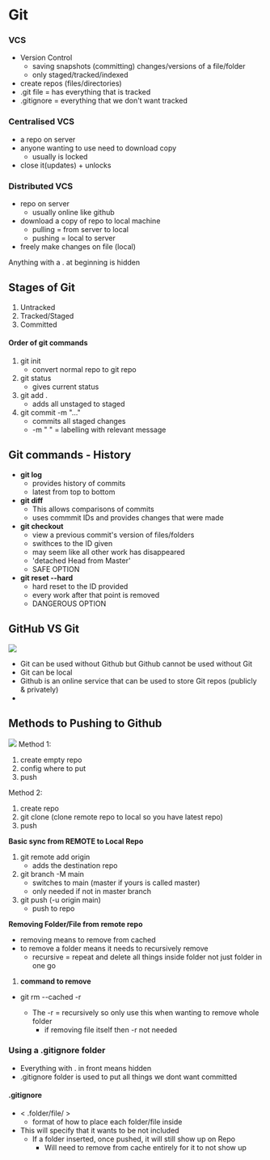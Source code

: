 # Git

### VCS

- Version Control
  - saving snapshots (committing) changes/versions of a file/folder
  - only staged/tracked/indexed
- create repos (files/directories)
- .git file = has everything that is tracked
- .gitignore = everything that we don't want tracked

### Centralised VCS

- a repo on server
- anyone wanting to use need to download copy
  - usually is locked
- close it(updates) + unlocks

### Distributed VCS

- repo on server
  - usually online like github
- download a copy of repo to local machine
  - pulling = from server to local
  - pushing = local to server
- freely make changes on file (local)

Anything with a . at beginning is hidden

## Stages of Git

1. Untracked
2. Tracked/Staged
3. Committed

#### Order of git commands
1. git init
   - convert normal repo to git repo
2. git status 
   - gives current status
3. git add .
   - adds all unstaged to staged
4. git commit -m "..."
   - commits all staged changes
   - -m " " = labelling with relevant message
   

## Git commands - History

- **git log** 
  - provides history of commits
  - latest from top to bottom
- **git diff <old-commit-id> <new-commit-id>**
  - This allows comparisons of commits
  - uses commmit IDs and provides changes that were made
- **git checkout <commit-id>**
  - view a previous commit's version of files/folders
  - swithces to the ID given
  - may seem like all other work has disappeared
  - 'detached Head from Master'
  - SAFE OPTION
- **git reset --hard <commit-id>**
  - hard reset to the ID provided
  - every work after that point is removed
  - DANGEROUS OPTION


## GitHub VS Git

![](C:\Users\rubel\Downloads\github_git.jpeg)
 - Git can be used without Github but Github cannot be used without Git
 - Git can be local
 - Github is an online service that can be used to store Git repos (publicly & privately)
 - 

## Methods to Pushing to Github

![](C:\Users\rubel\Downloads\methods_of_github.jpeg)
Method 1:
1. create empty repo
2. config where to put
3. push

Method 2:
1. create repo
2. git clone (clone remote repo to local so you have latest repo)
3. push

**Basic sync from REMOTE to Local Repo**
1. git remote add origin
   - adds the destination repo
2. git branch -M main 
   - switches to main (master if yours is called master)
   - only needed if not in master branch
3. git push (-u origin main)
   - push to repo

**Removing Folder/File from remote repo**
- removing means to remove from cached
- to remove a folder means it needs to recursively remove 
  - recursive = repeat and delete all things inside folder not just folder in one go
1. **command to remove**
- git rm --cached -r <folder>
  - The -r = recursively so only use this when wanting to remove whole folder
    - if removing file itself then -r not needed

### Using a .gitignore folder

- Everything with . in front means hidden
- .gitignore folder is used to put all things we dont want committed

#### **.gitignore**
- < .folder/file/ > 
  - format of how to place each folder/file inside
- This will specify that it wants to be not included
  - If a folder inserted, once pushed, it will still show up on Repo
    - Will need to remove from cache entirely for it to not show up